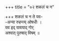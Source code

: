 +++
title = "०२ शकलं च न"

+++
शकलं च न ते यव-  
-अन्या रुहन्त्य् ओषधीः ।  
यव इद् यावयाद् गोर्  
अश्वात् पुरुषाद् विषम् ॥